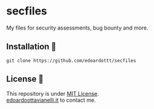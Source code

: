 # secfiles
My files for security assessments, bug bounty and more.

Installation 📡
----------
```shell
git clone https://github.com/edoardottt/secfiles
```

License 📝
-------

This repository is under [MIT License](https://github.com/edoardottt/secfiles/blob/main/LICENSE).  
[edoardoottavianelli.it](https://www.edoardoottavianelli.it) to contact me.
